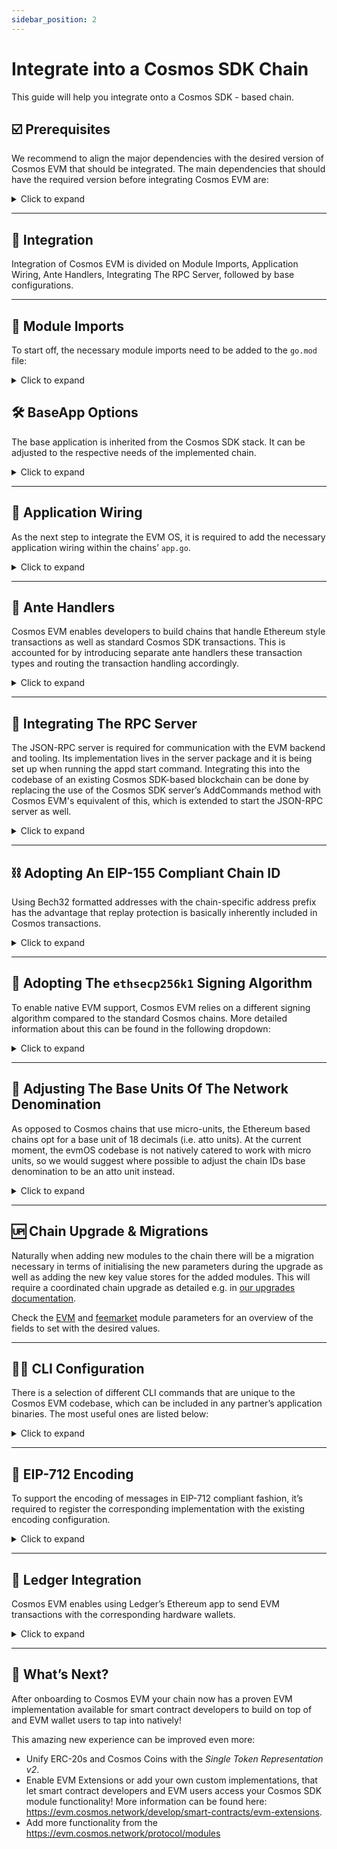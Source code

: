 ```yaml
---
sidebar_position: 2
---
```


# Integrate into a Cosmos SDK Chain

This guide will help you integrate onto a Cosmos SDK - based chain.


## ☑️ Prerequisites

We recommend to align the major dependencies with the desired version of Cosmos EVM that should be integrated. The main dependencies that should have the required version before integrating Cosmos EVM are:

<details>
	<summary>Click to expand</summary>

- **Cosmos SDK** (check the used version of [Cosmos EVM fork](https://github.com/cosmos/cosmos-sdk/tree/state-copy-fork))
- **IBC-Go**
- (if applicable) **Go-Ethereum** (check the used version of [Cosmos EVM fork](https://github.com/cosmos/go-ethereum))

> *⚠️ If there are breaking changes introduced we strongly suggest to run a corresponding chain upgrade to include these versions before working on the Cosmos EVM integration.*

</details>

---

## 🧩 Integration

Integration of Cosmos EVM is divided on Module Imports, Application Wiring, Ante Handlers, Integrating The RPC Server, followed by base configurations.

---

## 📲 Module Imports

To start off, the necessary module imports need to be added to the `go.mod` file:

<details>
	<summary>Click to expand</summary>

- **Cosmos EVM**
    
    Add the corresponding module import for the desired version of Cosmos EVM to the go module file.
    
    ```bash
    go get github.com/cosmos/cosmos-evm/v19.1.0
    #                              ^ --- adjust version to desired one
    ```
    
- **Cosmos SDK**
    
    Add a replace directive to the corresponding release tag on the Cosmos EVM fork of the Cosmos-SDK.
    
    | **Supported SDK Version** | **Cosmos EVM Version** | **EVM Fork** |
    | --- | --- | --- |
    | v0.47.8 | v19.1.0 | v0.47.8-cosmos-evm.2 |
    | v0.50.7 | (not yet released) | v0.50.7-cosmos-evm |
    
    ```bash
    go mod edit --replace \
    github.com/cosmos/cosmos-sdk=github.com/cosmos/cosmos-sdk@vY
    #                       adjust version to desired one --- ^
    ```
    
- **Go-Ethereum**
    
    
    Add a replace directive to the corresponding tag on Cosmos EVM's Go-Ethereum fork.
    
    | **Cosmos EVM Version** | **Go-Ethereum Version** | **Cosmos EVM Fork** |
    | --- | --- | --- |
    | v18.1.0 | v1.10.26 | v1.10.26-cosmos-evm |
    
    ```bash
    go mod edit --replace \
    github.com/ethereum/go-ethereum=github.com/cosmos/go-ethereum@vZ
    #                           adjust version to desired one --- ^
    ```

</details>

## 🛠️ BaseApp Options

The base application is inherited from the Cosmos SDK stack. It can be adjusted to the respective needs of the implemented chain.

<details>
	<summary>Click to expand</summary>

For the integration of the Cosmos EVM solution, we currently require using a `NoOpMempool` for the application specific mempool. For more information on this, refer to the [corresponding Cosmos documentation](https://docs.cosmos.network/main/build/building-apps/app-mempool#no-op-mempool).

*Tell me why!*
    
    The specific reason for this is that the provided mempool implementations of the Cosmos SDK require a non-empty signers field of the handled `sdk.Msg`. However, the Ethereum transactions are signed in a different way compared to standard Cosmos messages and their signature verification is happening only at the ante handler level. Hence, inside of the mempool, these messages are “unsigned” from the Cosmos perspective and other implementations than the `NoOpMempool` will fail to handle them.
    
    A potential error message that can occur is that for every EVM transaction, the resulting log will show `failed to remove tx from mempool: tx must at least have one signer`.
    

That being said, we recommend the following options for the base application:

```go
baseAppOptions = append(baseAppOptions, func(app *baseapp.BaseApp) {
	mempool := mempool.NoOpMempool{}
	app.SetMempool(mempool)
	handler := baseapp.NewDefaultProposalHandler(mempool, app)
	app.SetPrepareProposal(handler.PrepareProposalHandler())
	app.SetProcessProposal(handler.ProcessProposalHandler())
})
```

</details>

---

## 🔌 Application Wiring

As the next step to integrate the EVM OS, it is required to add the necessary application wiring within the chains’ `app.go`.

<details>
	<summary>Click to expand</summary>

The EVM can be added to your application, by adding the necessary logic to add the `x/evm` module. Note, that this is wired together with the EIP-1559 feemarket solution that lives in the `x/feemarket` module.

**Basic Wiring**

Both modules have to be wired up as any other Cosmos SDK module, which means adding it to the following pieces of core architecture:

- List of entities to add to in app wiring
    - [Basic Manager](https://github.com/evmos/evmos/blob/13f5d57a967abb3ffdc314ca150a615b31f5ffe7/app/app.go#L239-L240)
    - [Module Manager](https://github.com/evmos/evmos/blob/13f5d57a967abb3ffdc314ca150a615b31f5ffe7/app/app.go#L648-L649)
    - [Begin Blockers Order](https://github.com/evmos/evmos/blob/13f5d57a967abb3ffdc314ca150a615b31f5ffe7/app/app.go#L672-L673)
    - [End Blockers Order](https://github.com/evmos/evmos/blob/13f5d57a967abb3ffdc314ca150a615b31f5ffe7/app/app.go#L700-L701)
    - [Init Genesis Order](https://github.com/evmos/evmos/blob/13f5d57a967abb3ffdc314ca150a615b31f5ffe7/app/app.go#L743-L747)
    - [Account Permissions](https://github.com/evmos/evmos/blob/13f5d57a967abb3ffdc314ca150a615b31f5ffe7/app/app.go#L258)
    - [Store Keys](https://github.com/evmos/evmos/blob/main/app/keys.go#L52)
    - [Transient Keys](https://github.com/evmos/evmos/blob/main/app/keys.go#L61)
    - [Parameter Subspaces](https://github.com/evmos/evmos/blob/13f5d57a967abb3ffdc314ca150a615b31f5ffe7/app/app.go#L1143-L1144)

**Keeper Instantiation**

The module keeper fields will have to be added to the main application struct to enable usage throughout the codebase.

```go
import (
	// ...
	evmkeeper "github.com/evmos/evmos/v19/x/evm/keeper"
	feemarketkeeper "github.com/evmos/evmos/v19/x/feemarket/keeper"
)

type ExampleApp struct {
	*baseapp.BaseApp
	
	// ...
	EVMKeeper       *evmkeeper.Keeper
	FeeMarketKeeper feemarketkeeper.Keeper
}
```

Instantiation of the keepers is straightforward for the feemarket module but requires additional setup for the EVM module, as the map of available precompiled smart contracts is defined at the application instantiation level.

Precompiled smart contracts have originally been designed to enable running computation-heavy operations on-chain without the need to have it run by the Solidity interpreter. We have adjusted this implementation to enable our [EVM Extensions](https://evm.cosmos.network/develop/smart-contracts/evm-extensions), which make it possible for smart contracts to interact with Cosmos-native functionality of a chain.

In case, that only the default Ethereum behavior is desired, the instantiation can point to Ethereum’s map of precompiles.

```go
	// app/app.go
	import (
		// ...
		"github.com/evmos/evmos/v19/x/evm/core/vm"
		evmkeeper "github.com/evmos/evmos/v19/x/evm/keeper"
		evmtypes "github.com/evmos/evmos/v19/x/evm/types"
		feemarketkeeper "github.com/evmos/evmos/v19/x/feemarket/keeper"
		feemarkettypes "github.com/evmos/evmos/v19/x/feemarket/types"
		srvflags "github.com/cosmos/cosmos-evm/server/flags"
	)
	
	// Cosmos EVM keepers
	app.FeeMarketKeeper = feemarketkeeper.NewKeeper(
		appCodec, authtypes.NewModuleAddress(govtypes.ModuleName),
		keys[feemarkettypes.StoreKey],
		tkeys[feemarkettypes.TransientKey],
		app.GetSubspace(feemarkettypes.ModuleName),
	)

	tracer := cast.ToString(appOpts.Get(srvflags.EVMTracer))

	app.EVMKeeper = evmkeeper.NewKeeper(
		appCodec, keys[evmtypes.StoreKey], tkeys[evmtypes.TransientKey],
		authtypes.NewModuleAddress(govtypes.ModuleName),
		app.AccountKeeper, app.BankKeeper, app.StakingKeeper, app.FeeMarketKeeper,
		nil, // NOTE: we're passing nil as the ERC-20 keeper until integrating that module
		tracer, app.GetSubspace(evmtypes.ModuleName),
	)
	
	// NOTE: we are just adding the default Ethereum precompiles here.
	// Additional precompiles could be added if desired.
	app.EVMKeeper.WithStaticPrecompiles(
		vm.PrecompiledContractsBerlin,
	)
```

It is also suggested to include the address of the available EVM extensions, no matter if they are *active* or not, in the list of blocked addresses when instantiating the bank keeper.

The reference implementation for a method that returns the map of blocked addresses can be found here: https://github.com/evmos/evmos/blob/b36241652b57347ed5d83c5f6925e2b371996aec/app/app.go#L929-L959.

```go
// BlockedAddrs returns all the addresses that are not
// allowed to receive external tokens.
//
// These include:
//   - module accounts
//   - Ethereum's native precompiles
//   - the static precompiled contracts available through Cosmos EVM
func (app *ExampleApp) BlockedAddrs() map[string]bool {
	blockedAddrs := make(map[string]bool)

	accs := make([]string, 0, len(maccPerms))
	for k := range maccPerms {
		accs = append(accs, k)
	}
	sort.Strings(accs)

	for _, acc := range accs {
		blockedAddrs[authtypes.NewModuleAddress(acc).String()] = true
	}

	blockedPrecompilesHex := evmtypes.AvailableStaticPrecompiles
	for _, addr := range vm.PrecompiledAddressesBerlin {
		blockedPrecompilesHex = append(blockedPrecompilesHex, addr.Hex())
	}

	for _, precompile := range blockedPrecompilesHex {
		blockedAddrs[utils.EthHexToCosmosAddr(precompile).String()] = true
	}

	return blockedAddrs
}
```

</details>

---

## 🤝 Ante Handlers

Cosmos EVM enables developers to build chains that handle Ethereum style transactions as well as standard Cosmos SDK transactions. This is accounted for by introducing separate ante handlers these transaction types and routing the transaction handling accordingly.

<details>
	<summary>Click to expand</summary>

This is required to account for the different approaches to e.g. handling gas payments for the corresponding transactions or the different signature verifications.

Specifically, our implementation relies on the corresponding signature verification handlers ([EVM](https://github.com/evmos/evmos/blob/main/app/ante/evm/05_signature_verification.go#L58), [Cosmos](https://github.com/evmos/evmos/blob/main/app/ante/sigverify.go#L37) & [EIP-712 Cosmos Messages](https://github.com/evmos/evmos/blob/main/app/ante/cosmos/eip712.go#L61)) and the custom logic to [deduct fees](https://github.com/evmos/evmos/blob/main/app/ante/evm/fee_checker.go#L20-L41), which is dependent on our implementation of the EIP-1559 and will have to be implemented on the customer chains.

### 🔹**EVM Ante Handler**

In order to evaluate the validity of EVM transactions, we have implemented all checks within a “mono” ante handler as opposed to the more common concept of chaining multiple individual ante decorators as commonly done in the Cosmos SDK.

This implementation helps reduce the overhead of repeated queries and type conversions of necessary input data for the given checks. Therefore, we encourage partner chains to also adopt this workflow and build a singular ante handler for EVM transactions based on the helper methods that we are providing in our code base.

### ⚛️ **Cosmos Ante Handler**

The standard Cosmos SDK messages are handled with common ante decorators used by many chains. We do extend the standard ante handling flow by rejecting any transactions that contain `MsgEthereumTx` in them ([here](https://github.com/evmos/evmos/blob/main/app/ante/cosmos.go#L19)) and also limit operations that can be delegated to other accounts ([here](https://github.com/evmos/evmos/blob/main/app/ante/cosmos.go#L20-L23)).

Based on the EIP-1559 we have implemented a feemarket solution that dynamically adjusted the required gas for transactions based on the network load. This is checked by a corresponding ante handler for Cosmos transactions too ([here](https://github.com/evmos/evmos/blob/main/app/ante/cosmos.go#L29)).

This is also accompanied by another ante decorator ([here](https://github.com/evmos/evmos/blob/main/app/ante/cosmos.go#L39)), which checks the gas wanted amount of the current block to add into the base fee calculations of the feemarket logic.

- **Links to reference implementation**
    - Inclusion in application instantiation: https://github.com/evmos/evmos/blob/9606a4176136285b9993f572307a828528c4748b/app/app.go#L838
    - Application method definition: https://github.com/evmos/evmos/blob/9606a4176136285b9993f572307a828528c4748b/app/app.go#L898-L919
    - Main handler logic which divides EVM and Cosmos transactions: https://github.com/evmos/evmos/blob/main/app/ante/ante.go#L16-L54
        - Mono handler for EVM transactions: https://github.com/evmos/evmos/blob/main/app/ante/evm/mono.go#L108-L313
        - Chained handler for Cosmos transactions: https://github.com/evmos/evmos/blob/main/app/ante/cosmos.go#L18-L40

</details>

---

## 📡 Integrating The RPC Server

The JSON-RPC server is required for communication with the EVM backend and tooling. Its implementation lives in the server package and it is being set up when running the appd start command.
Integrating this into the codebase of an existing Cosmos SDK-based blockchain can be done by replacing the use of the Cosmos SDK server’s AddCommands method with Cosmos EVM's equivalent of this, which is extended to start the JSON-RPC server as well.

<details>
	<summary>Click to expand</summary>

The JSON-RPC implementation requires some configuration settings to be present, which is reflected in an extension of the app configuration on our end.
Extended App Configuration
type CustomAppConfig struct {
	// ...
	
	// Necessary fields:
	EVM     EVMConfig     `mapstructure:"evm"`
	JSONRPC JSONRPCConfig `mapstructure:"json-rpc"`
	TLS     TLSConfig     `mapstructure:"tls"`
}
​
In the standard approach to building a Cosmos SDK-based chain, this configuration will have to be instantiated within a initAppConfig method or similar. This has to reflect the new fields as well.

```go
import (
	// ...
	serverconfig "github.com/cosmos/cosmos-sdk/server/config"
	cevmserverconfig "github.com/cosmos/cosmos-evm/server/config"
)

func initAppConfig() (string, interface{}) {
	type CustomAppConfig struct {
		serverconfig.Config

		// Cosmos EVM configuration
		EVM     cevmserverconfig.EVMConfig
		JSONRPC cevmserverconfig.JSONRPCConfig
		TLS     cevmserverconfig.TLSConfig
	}

	srvCfg := serverconfig.DefaultConfig()
	
	// ...

	customAppConfig := CustomAppConfig{
		Config:  *srvCfg,
		// Cosmos EVM configuration
		EVM:     *cevmserverconfig.DefaultEVMConfig(),
		JSONRPC: *cevmserverconfig.DefaultJSONRPCConfig(),
		TLS:     *cevmserverconfig.DefaultTLSConfig(),
	}

	customAppTemplate := serverconfig.DefaultConfigTemplate +
		// Cosmos EVM configuration
		cevmserverconfig.DefaultEVMConfigTemplate

	return customAppTemplate, customAppConfig
}
```

</details>

---

## ⛓️ **Adopting An EIP-155 Compliant Chain ID**

Using Bech32 formatted addresses with the chain-specific address prefix has the advantage that replay protection is basically inherently included in Cosmos transactions.

<details>
	<summary>Click to expand</summary>

On the EVM, sender and recipient addresses are however included in the chain-agnostic Hex representation. This means that replay-protection becomes relevant when adding the EVM to the chains.

It is common in the EVM ecosystem to check https://chainid.network/ to pick a suitable unique chain ID and add a corresponding entry to the [Ethereum networks list](https://github.com/ethereum-lists/chains/tree/master/_data/chains) to avoid duplication between chains. Another relevant resource to add the chain ID to is https://github.com/DefiLlama/chainlist/blob/d0d752221c76f5dcc7109bbe5d1d0dc5ecb319f4/constants/chainIds.json#L85.

The expected chain ID format would be `chainname_XXXXX-Y`, where X is the EIP-155 chain ID and Y the increment of chain IDs after e.g. a hard fork has happened. This is enforced in the EVM types in the evmos codebase: https://github.com/evmos/evmos/blob/dc3b28d8bd000b72c9483acc051cf74e43e8b043/types/chain_id.go#L15-L25.

</details>

---

## 🔐 Adopting The `ethsecp256k1` Signing Algorithm

To enable native EVM support, Cosmos EVM relies on a different signing algorithm compared to the standard Cosmos chains. More detailed information about this can be found in the following dropdown:

<details>
	<summary>Click to expand</summary>

- ⚠️ **A note on signing algorithms**
    
    Cosmos and EVM wallets both use the same elliptic curve - `secp256k1`. However, there are two primary compatibility issues. According to the BIP-44 spec, the HD Path has different components: `m / purpose' / coin_type' / account' / change / address_index`. Cosmos chains and EVMs use different HD Path coin type values to derivate the public key from the private key. While Cosmos uses `118`, EVMs use `60`. 
    
    Also, their address derivation scheme, i.e. how the address is created from the public key, differs. EVM uses the Keccak hashing algorithm and trims the resulting hash to the first 20 bytes, while Cosmos uses sha256. This difference is independent of the resulting address representation in either Bech32 or Hex representation.
    
    For the Cosmos EVM main chain, the configuration when integrating with Cosmos wallet partners like Leap or Keplr is reflecting this different coin type and is using `60` instead.
    

The short of it is, that it is required to add support for this signing algorithm by importing the Cosmos EVM key types and registering the corresponding interfaces in the used `params.EncodingConfig`. Note, that these functions already include the `cosmos-sdk/std` registrations, so they can be discarded and will other raise an error of duplicate registrations.

```go
// cmd/root.go
import (
	// ...
	cvmencoding "https://github.com/cosmos/cosmos-evm/encoding"
)

func NewRootCmd() *cobra.Command {
	// Register the codecs including the eth_secp256k1 signing algorithm
	encodingConfig := cvm.MakeConfig(app.ModuleBasics)
	
	// ...
}
```

```go
// app/app.go
import (
	// ...
	cvm "https://github.com/evmos/encoding"
)

func NewExampleApp(
	// ...
) *ExampleApp {
	encodingConfig := cvm.MakeConfig(app.ModuleBasics)
	
	// ...
)
```

**Signature Verification Gas Consumer**

The default signature verification ante handler is included in the `DefaultSigVerificationGasConsumer`. This method handles signatures for the default key types that are present in the Cosmos SDK.

Depending on the desired supported keys, this method has to be extended/adjusted to support the `eth_secp256k1` algorithm.

In the case of the Evmos chain, this algorithm is favored over the default `secp256k1` algorithm found in the Cosmos SDK, which is why it is replacing the latter one in its reference implementation of this ante decorator:

https://github.com/evmos/evmos/blob/v19.2.0/app/ante/sigverify.go#L37-L63

</details>

---

## 💱 **Adjusting The Base Units Of The Network Denomination**

As opposed to Cosmos chains that use micro-units, the Ethereum based chains opt for a base unit of 18 decimals (i.e. atto units). At the current moment, the evmOS codebase is not natively catered to work with micro units, so we would suggest where possible to adjust the chain IDs base denomination to be an atto unit instead.

<details>
	<summary>Click to expand</summary>

- **Possible Solution**
    
    Kava has implemented a solution that is making use of both, i.e. `ukava` and `akava`. This might also be a suitable solution for any evmOS partners but it could cause unnecessary overhead and complication when integrating evmOS into the codebase.
    
    **Implementation Details**
    
    The Kava codebase has a dedicated [EvmBankKeeper](https://github.com/Kava-Labs/kava/blob/346f4be683b6f967ade50794c8ee0577681784be/x/evmutil/keeper/bank_keeper.go), which is keeping track of balances in `akava` (EVM denom) and `ukava` (Cosmos denom).
    
    This design holds two separate balances of these denominations and converts them between each other if necessary. An example of how this adds overhead can be seen in the [GetBalance](https://github.com/Kava-Labs/kava/blob/346f4be683b6f967ade50794c8ee0577681784be/x/evmutil/keeper/bank_keeper.go#L48-L59) method, where the total spendable balance is derived of adding the `akava` and `ukava` balances.

</details>

---

## 🆙 Chain Upgrade & **Migrations**

Naturally when adding new modules to the chain there will be a migration necessary in terms of initialising the new parameters during the upgrade as well as adding the new key value stores for the added modules. This will require a coordinated chain upgrade as detailed e.g. in [our upgrades documentation](https://evm.cosmos.network/validate/upgrades).

Check the [EVM](https://github.com/evmos/evmos/blob/ceae6608955f1279546066dad1a53a53593790cd/proto/ethermint/evm/v1/evm.proto#L11-L34) and [feemarket](https://github.com/evmos/evmos/blob/ceae6608955f1279546066dad1a53a53593790cd/proto/ethermint/feemarket/v1/feemarket.proto#L12-L44) module parameters for an overview of the fields to set with the desired values.


---

## 👨‍💻 CLI Configuration

There is a selection of different CLI commands that are unique to the Cosmos EVM codebase, which can be included in any partner’s application binaries. The most useful ones are listed below:

<details>
	<summary>Click to expand</summary>

- `appd keys` is extended by utilities to import and export Ethereum native hexadecimal private keys: https://github.com/evmos/evmos/blob/v18.1.0/client/keys.go#L19-L83.
    
    If this should be supported, it is required to also adjust the client context and initialize the context with the corresponding keyring options:
    
    ```go
    initClientCtx := client.Context{}.
    	// ...
    	WithKeyringOptions(evmoskeyring.Option())
    ```
    
- `appd debug` and its subcommands provide useful utilities for address conversion and other debugging / development related purposes: https://github.com/evmos/evmos/blob/v18.1.0/client/debug/debug.go#L28-L42.
- `appd block` exports the last block from the database of the node (instead of querying from network): https://github.com/evmos/evmos/blob/v18.1.0/client/block/block.go#L15-L72.
- `appd add-genesis-account` can be used as a reference for add new accounts to a given genesis JSON file: https://github.com/evmos/evmos/blob/v18.1.0/cmd/evmosd/genaccounts.go#L39-L285. Note, that this usually is reimplemented for every chain’s specific use-case.

</details>

---

## 🔏 EIP-712 Encoding

To support the encoding of messages in EIP-712 compliant fashion, it’s required to register the corresponding implementation with the existing encoding configuration.

<details>
	<summary>Click to expand</summary>

To do so, include the following command in the initialization of the root command, as well as the application itself (or just add to your custom implementation of `MakeConfig`).

- Example wiring in root command
    
    ```go
    // cmd/root.go
    import (
    	// ...
    	cevmencoding "https://github.com/cosmos/cosmos-evm/v18/encoding"
    	cevmeip712 "github.com/cosmos/cosmos/evm/ethereum/eip712"
    )
    
    func NewRootCmd() *cobra.Command {
    	encodingConfig := cevmencoding.MakeConfig(()
    	cevmeip712.SetEncodingConfig(
    		encodingConfig.Amino,
    		encodingConfig.InterfaceRegistry,
    	)
    
    	// ...
    )
    ```
    
- Example wiring in app.go
    
    ```go
    // app/app.go
    import (
    	// ...
    	cevmencoding "https://github.com/evmos/evmos/v18/encoding"
    	cevmeip712 "github.com/cosmos/cosmos-evm/ethereum/eip712"
    )
    
    func NewExampleApp(
    	// ...
    ) *ExampleApp {
    	encodingConfig := cevmencoding.MakeConfig(app.ModuleBasics)
    	cevmeip712.SetEncodingConfig(
    		encodingConfig.Amino,
    		encodingConfig.InterfaceRegistry,
    	)
    	
    	// ...
    )
    ```

</details>

---

## 💽 Ledger Integration

Cosmos EVM enables using Ledger’s Ethereum app to send EVM transactions with the corresponding hardware wallets.

<details>
	<summary>Click to expand</summary>

To enable this, it’s required to add the following context options to the client context:

https://github.com/cosmos/cosmos/evm/blob/bf18711/example_chain/osd/cmd/root.go#L77-L89

```jsx
initClientCtx := client.Context{}.
	// ...
	WithLedgerHasProtobuf(true) // support for Ledger
```

Additionally, the keyring options should be adjusted to defer the Ledger support from the default Cosmos SDK application to the Ethereum one:

https://github.com/cosmos/cosmos-evm/blob/cff4d2a/crypto/keyring/options.go#L16-L47

This has to replicated / imported into any customer repositories that desire to exhibit the same behavior.

</details>

---

## 🔭 What’s Next?

After onboarding to Cosmos EVM your chain now has a proven EVM implementation available for smart contract developers to build on top of and EVM wallet users to tap into natively!

This amazing new experience can be improved even more:

- Unify ERC-20s and Cosmos Coins with the *Single Token Representation v2*.
- Enable EVM Extensions or add your own custom implementations, that let smart contract developers and EVM users access your Cosmos SDK module functionality! More information can be found here: https://evm.cosmos.network/develop/smart-contracts/evm-extensions.
- Add more functionality from the https://evm.cosmos.network/protocol/modules